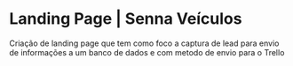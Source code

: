 # Landing Page | Senna Veículos
Criação de landing page que tem como foco a captura de lead para envio de informações a um banco de dados e com metodo de envio para o Trello
